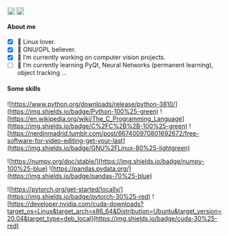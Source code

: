 
<a href="https://twitter.com/armengotmarcelo">
  <img align="left" alt="Marcelo Armengot | Twitter" width="18px" src="https://raw.githubusercontent.com/peterthehan/peterthehan/master/assets/twitter.svg" />
</a>
<a href="https://www.linkedin.com/in/marcelo-armengot/">
  <img align="left" alt="Marcelo Armengot's LinkedIN" width="18px" src="https://raw.githubusercontent.com/peterthehan/peterthehan/master/assets/linkedin.svg" />
</a>

<br />

#### About me

- [x] 🐧 Linux lover.
- [x] 🐃 GNU/GPL believer.
- [x] 🔭 I’m currently working on computer vision projects.
- [ ] 🌱 I’m currently learning PyQt, Neural Networks (permanent learning), object tracking ...

#### Some skills

![https://www.python.org/downloads/release/python-3810/](https://img.shields.io/badge/Python-100%25-green)
![https://en.wikipedia.org/wiki/The_C_Programming_Language](https://img.shields.io/badge/C%2FC%2B%2B-100%25-green)
![https://nerdinmadrid.tumblr.com/post/667400970801692672/free-software-for-video-editing-get-your-last](https://img.shields.io/badge/GNU%2FLinux-80%25-lightgreen)

![https://numpy.org/doc/stable/](https://img.shields.io/badge/numpy-100%25-blue)
![https://pandas.pydata.org/](https://img.shields.io/badge/pandas-70%25-blue)

![https://pytorch.org/get-started/locally/](https://img.shields.io/badge/pytorch-30%25-red)
![https://developer.nvidia.com/cuda-downloads?target_os=Linux&target_arch=x86_64&Distribution=Ubuntu&target_version=20.04&target_type=deb_local](https://img.shields.io/badge/cuda-30%25-red)

